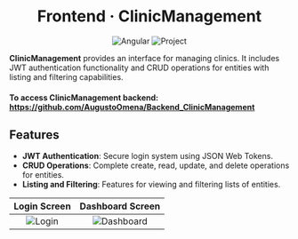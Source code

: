 <div align="center">
  <h1>Frontend · ClinicManagement</h1>
</div>

<p align="center">
  <img src="https://img.shields.io/badge/Angular-17.3.6-red" alt="Angular">
  <img src="https://img.shields.io/badge/version-1.0.0-blue" alt="Project">
</p>

**ClinicManagement** provides an interface for managing clinics. It includes JWT authentication functionality and CRUD operations for entities with listing and filtering capabilities.

#### To access ClinicManagement backend: https://github.com/AugustoOmena/Backend_ClinicManagement

## Features

- **JWT Authentication**: Secure login system using JSON Web Tokens.
- **CRUD Operations**: Complete create, read, update, and delete operations for entities.
- **Listing and Filtering**: Features for viewing and filtering lists of entities.

<div align="center">

| Login Screen | Dashboard Screen |
|:-------------:|:-----------------:|
| ![Login](https://github.com/AugustoOmena/FRONTEND_Clinica_Medica/assets/122471298/c3715d57-ad27-4905-ae02-e67350554c5f) | ![Dashboard](https://github.com/AugustoOmena/FRONTEND_Clinica_Medica/assets/122471298/e3e54692-ee58-401e-a4dd-ec9229cfb2db) |

</div>
